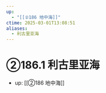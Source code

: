 ```yaml
---
up:
  - "[[②186 地中海]]"
ctime: 2025-03-01T13:08:51
aliases:
  - 利古里亚海
---
```


# ②186.1 利古里亚海

- up: [[②186 地中海]]
